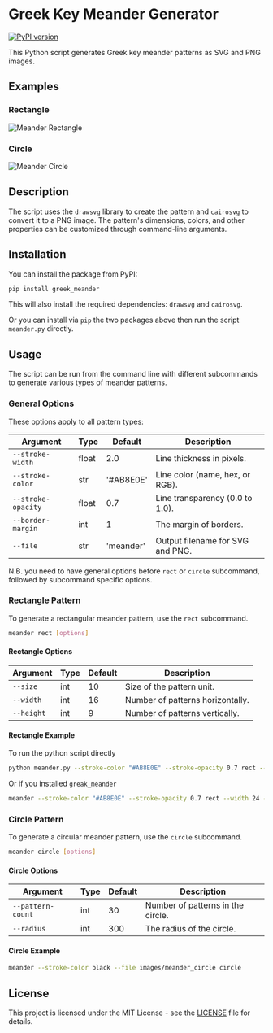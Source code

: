 # Greek Key Meander Generator

[![PyPI version](https://badge.fury.io/py/greek-meander.svg)](https://badge.fury.io/py/greek-meander)

This Python script generates Greek key meander patterns as SVG and PNG images.

## Examples

### Rectangle

![Meander Rectangle](https://raw.githubusercontent.com/bingqiao/greek_meander/refs/heads/master/meander_rectangle.png)

### Circle

![Meander Circle](https://raw.githubusercontent.com/bingqiao/greek_meander/refs/heads/master/meander_circle.png)

## Description

The script uses the `drawsvg` library to create the pattern and `cairosvg` to convert it to a PNG image. The pattern's dimensions, colors, and other properties can be customized through command-line arguments.

## Installation

You can install the package from PyPI:

```bash
pip install greek_meander
```

This will also install the required dependencies: `drawsvg` and `cairosvg`.

Or you can install via `pip` the two packages above then run the script `meander.py` directly.

## Usage

The script can be run from the command line with different subcommands to generate various types of meander patterns.

### General Options

These options apply to all pattern types:

| Argument | Type | Default | Description |
|---|---|---|---|
| `--stroke-width` | float | 2.0 | Line thickness in pixels. |
| `--stroke-color` | str | '#AB8E0E' | Line color (name, hex, or RGB). |
| `--stroke-opacity`| float | 0.7 | Line transparency (0.0 to 1.0). |
| `--border-margin` | int | 1 | The margin of borders. |
| `--file` | str | 'meander' | Output filename for SVG and PNG. |

N.B. you need to have general options before `rect` or `circle` subcommand, followed by subcommand specific options.

### Rectangle Pattern

To generate a rectangular meander pattern, use the `rect` subcommand.

```bash
meander rect [options]
```

#### Rectangle Options

| Argument | Type | Default | Description |
|---|---|---|---|
| `--size` | int | 10 | Size of the pattern unit. |
| `--width` | int | 16 | Number of patterns horizontally. |
| `--height` | int | 9 | Number of patterns vertically. |

#### Rectangle Example

To run the python script directly
```bash
python meander.py --stroke-color "#AB8E0E" --stroke-opacity 0.7 rect --width 24 --height 13 --size 10
```

Or if you installed `greak_meander`

```bash
meander --stroke-color "#AB8E0E" --stroke-opacity 0.7 rect --width 24 --height 13 --size 10
```

### Circle Pattern

To generate a circular meander pattern, use the `circle` subcommand.

```bash
meander circle [options]
```

#### Circle Options

| Argument | Type | Default | Description |
|---|---|---|---|
| `--pattern-count` | int | 30 | Number of patterns in the circle. |
| `--radius` | int | 300 | The radius of the circle. |

#### Circle Example

```bash
meander --stroke-color black --file images/meander_circle circle
```

## License

This project is licensed under the MIT License - see the [LICENSE](LICENSE) file for details.